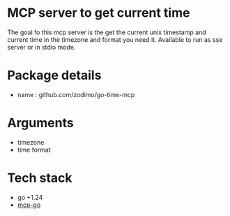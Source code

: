 # MCP server to get current time

The goal fo this mcp server is the get the current unix timestamp and current time in the timezone and format you need it.
Available to run as sse server or in stdio mode.

# Package details
- name : github.com/zodimo/go-time-mcp

# Arguments
- timezone
- time format

# Tech stack
- go +1.24
- [mcp-go](https://github.com/mark3labs/mcp-go)
